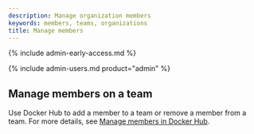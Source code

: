 ```yaml
---
description: Manage organization members
keywords: members, teams, organizations
title: Manage members
---
```


{% include admin-early-access.md %}

{% include admin-users.md product="admin" %}

## Manage members on a team

Use Docker Hub to add a member to a team or remove a member from a team. For more details, see [Manage members in Docker Hub](../../docker-hub/members.md).

